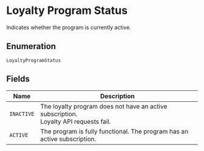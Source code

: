 
# Loyalty Program Status

Indicates whether the program is currently active.

## Enumeration

`LoyaltyProgramStatus`

## Fields

| Name | Description |
|  --- | --- |
| `INACTIVE` | The loyalty program does not have an active subscription.<br>Loyalty API requests fail. |
| `ACTIVE` | The program is fully functional. The program has an active subscription. |

